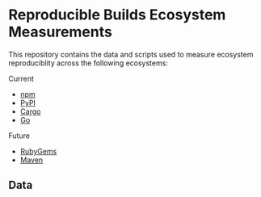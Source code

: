 # Reproducible Builds Ecosystem Measurements 

This repository contains the data and scripts used to measure ecosystem reproduciblity across the following ecosystems:


Current
- [npm](https://www.npmjs.com/)
- [PyPI](https://pypi.org/)
- [Cargo](https://crates.io/)
- [Go](https://golang.org/)

Future
- [RubyGems](https://rubygems.org/)
- [Maven](https://maven.apache.org/)

<!-- Format: [ecosystem](url) -->


## Data


